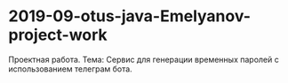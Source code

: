 # 2019-09-otus-java-Emelyanov-project-work
Проектная работа. Тема: Сервис для генерации временных паролей с использованием телеграм бота.
